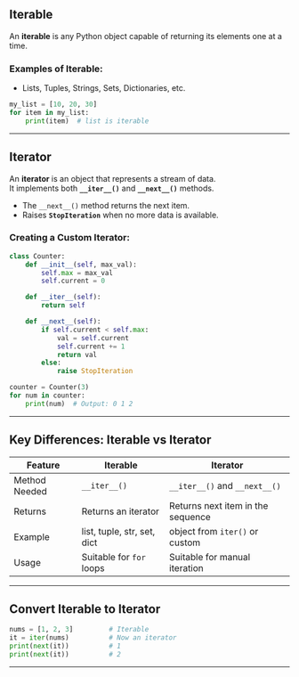 ## Iterable
An **iterable** is any Python object capable of returning its elements one at a time. 

### Examples of Iterable:
- Lists, Tuples, Strings, Sets, Dictionaries, etc.

```python
my_list = [10, 20, 30]
for item in my_list:
    print(item)  # list is iterable
```
---

## Iterator
An **iterator** is an object that represents a stream of data.  
It implements both **`__iter__()`** and **`__next__()`** methods.

- The `__next__()` method returns the next item.
- Raises **`StopIteration`** when no more data is available.

### Creating a Custom Iterator:
```python
class Counter:
    def __init__(self, max_val):
        self.max = max_val
        self.current = 0

    def __iter__(self):
        return self

    def __next__(self):
        if self.current < self.max:
            val = self.current
            self.current += 1
            return val
        else:
            raise StopIteration

counter = Counter(3)
for num in counter:
    print(num)  # Output: 0 1 2
```

---

## Key Differences: Iterable vs Iterator

| Feature         | Iterable                        | Iterator                          |
|----------------|----------------------------------|-----------------------------------|
| Method Needed  | `__iter__()`                     | `__iter__()` and `__next__()`     |
| Returns        | Returns an iterator              | Returns next item in the sequence |
| Example        | list, tuple, str, set, dict      | object from `iter()` or custom    |
| Usage          | Suitable for `for` loops         | Suitable for manual iteration     |

---

## Convert Iterable to Iterator
```python
nums = [1, 2, 3]         # Iterable
it = iter(nums)          # Now an iterator
print(next(it))          # 1
print(next(it))          # 2
```

---
